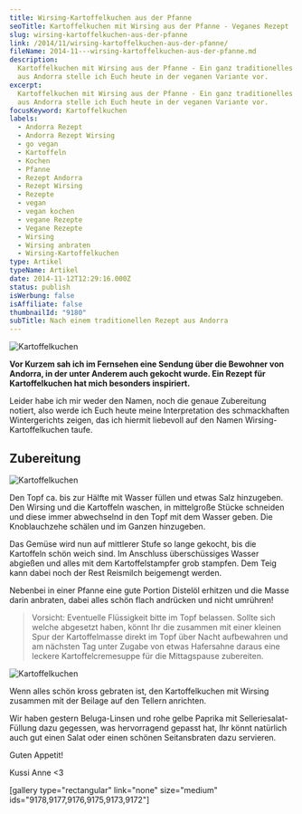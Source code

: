 ```yaml
---
title: Wirsing-Kartoffelkuchen aus der Pfanne
seoTitle: Kartoffelkuchen mit Wirsing aus der Pfanne - Veganes Rezept
slug: wirsing-kartoffelkuchen-aus-der-pfanne
link: /2014/11/wirsing-kartoffelkuchen-aus-der-pfanne/
fileName: 2014-11---wirsing-kartoffelkuchen-aus-der-pfanne.md
description:
  Kartoffelkuchen mit Wirsing aus der Pfanne - Ein ganz traditionelles Rezept
  aus Andorra stelle ich Euch heute in der veganen Variante vor.
excerpt:
  Kartoffelkuchen mit Wirsing aus der Pfanne - Ein ganz traditionelles Rezept
  aus Andorra stelle ich Euch heute in der veganen Variante vor.
focusKeyword: Kartoffelkuchen
labels:
  - Andorra Rezept
  - Andorra Rezept Wirsing
  - go vegan
  - Kartoffeln
  - Kochen
  - Pfanne
  - Rezept Andorra
  - Rezept Wirsing
  - Rezepte
  - vegan
  - vegan kochen
  - vegane Rezepte
  - Vegane Rezepte
  - Wirsing
  - Wirsing anbraten
  - Wirsing-Kartoffelkuchen
type: Artikel
typeName: Artikel
date: 2014-11-12T12:29:16.000Z
status: publish
isWerbung: false
isAffiliate: false
thumbnailId: "9180"
subTitle: Nach einem traditionellen Rezept aus Andorra
---
```


![Kartoffelkuchen](http://cardamonchai.com/wp-content/uploads/2014/11/wirsing-kartoffelkuchen-16-640x427.jpg '<a href="https://www.flickr.com/photos/99929697@N07/"> </a> Wirsing-Kartoffelkuchen')

<strong>Vor Kurzem sah ich im Fernsehen eine Sendung über die Bewohner von
Andorra, in der unter Anderem auch gekocht wurde. Ein Rezept für Kartoffelkuchen
hat mich besonders inspiriert. </strong>

Leider habe ich mir weder den Namen, noch die genaue Zubereitung notiert, also
werde ich Euch heute meine Interpretation des schmackhaften Wintergerichts
zeigen, das ich hiermit liebevoll auf den Namen Wirsing-Kartoffelkuchen taufe.

## Zubereitung

![Kartoffelkuchen](http://cardamonchai.com/wp-content/uploads/2014/11/wirsing-kartoffelkuchen-640x427.jpg '<a href="https://www.flickr.com/photos/99929697@N07/"> </a> Die Zutaten')

Den Topf ca. bis zur Hälfte mit Wasser füllen und etwas Salz hinzugeben. Den
Wirsing und die Kartoffeln waschen, in mittelgroße Stücke schneiden und diese
immer abwechselnd in den Topf mit dem Wasser geben. Die Knoblauchzehe schälen
und im Ganzen hinzugeben.

Das Gemüse wird nun auf mittlerer Stufe so lange gekocht, bis die Kartoffeln
schön weich sind. Im Anschluss überschüssiges Wasser abgießen und alles mit dem
Kartoffelstampfer grob stampfen. Dem Teig kann dabei noch der Rest Reismilch
beigemengt werden.

Nebenbei in einer Pfanne eine gute Portion Distelöl erhitzen und die Masse darin
anbraten, dabei alles schön flach andrücken und nicht umrühren!

<blockquote>Vorsicht: Eventuelle Flüssigkeit bitte im Topf belassen. Sollte sich welche abgesetzt haben, könnt Ihr die zusammen mit einer kleinen Spur der Kartoffelmasse direkt im Topf über Nacht aufbewahren und am nächsten Tag unter Zugabe von etwas Hafersahne daraus eine leckere Kartoffelcremesuppe für die Mittagspause zubereiten.</blockquote>

![Kartoffelkuchen](http://cardamonchai.com/wp-content/uploads/2014/11/wirsing-kartoffelkuchen-5-640x427.jpg '<a href="https://www.flickr.com/photos/99929697@N07/"> </a> Das Gemüse auf mittlerer Stufe kochen')

Wenn alles schön kross gebraten ist, den Kartoffelkuchen mit Wirsing zusammen
mit der Beilage auf den Tellern anrichten.

Wir haben gestern Beluga-Linsen und rohe gelbe Paprika mit Selleriesalat-Füllung
dazu gegessen, was hervorragend gepasst hat, Ihr könnt natürlich auch gut einen
Salat oder einen schönen Seitansbraten dazu servieren.

Guten Appetit!

Kussi Anne &lt;3

[gallery type="rectangular" link="none" size="medium"
ids="9178,9177,9176,9175,9173,9172"]

&nbsp;

&nbsp;
